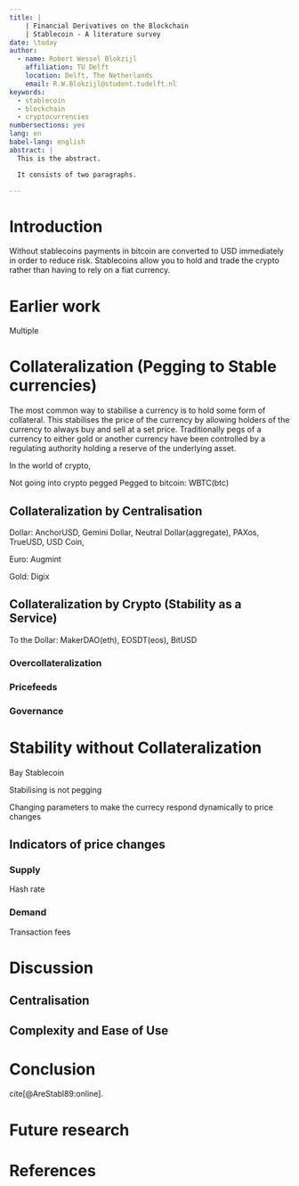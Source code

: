 ```yaml
---
title: |
    | Financial Derivatives on the Blockchain
    | Stablecoin - A literature survey
date: \today
author:
  - name: Robert Wessel Blokzijl
    affiliation: TU Delft
    location: Delft, The Netherlands
    email: R.W.Blokzijl@student.tudelft.nl
keywords:
  - stablecoin
  - blockchain
  - cryptocurrencies
numbersections: yes
lang: en
babel-lang: english
abstract: |
  This is the abstract.

  It consists of two paragraphs.

---
```


# Introduction

Without stablecoins payments in bitcoin are converted to USD immediately in
order to reduce risk. Stablecoins allow you to hold and trade the crypto rather
than having to rely on a fiat currency.

# Earlier work

Multiple

# Collateralization (Pegging to Stable currencies)

The most common way to stabilise a currency is to hold some form of collateral.
This stabilises the price of the currency by allowing holders of the currency
to always buy and sell at a set price. Traditionally pegs of a currency to
either gold or another currency have been controlled by a regulating authority
holding a reserve of the underlying asset.

In the world of crypto,

Not going into crypto pegged
Pegged to bitcoin: WBTC(btc)

## Collateralization by Centralisation

Dollar: AnchorUSD, Gemini Dollar, Neutral Dollar(aggregate), PAXos, TrueUSD, USD Coin,

Euro: Augmint

Gold: Digix

## Collateralization by Crypto (Stability as a Service)

To the Dollar: MakerDAO(eth), EOSDT(eos), BitUSD

### Overcollateralization

### Pricefeeds

### Governance

# Stability without Collateralization

Bay Stablecoin

Stabilising is not pegging

Changing parameters to make the currecy respond dynamically to price changes



## Indicators of price changes

### Supply
Hash rate

### Demand
Transaction fees

# Discussion

## Centralisation

## Complexity and Ease of Use

# Conclusion

cite[@AreStabl89:online].

# Future research

# References

